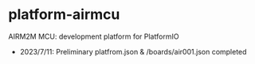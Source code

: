 # platform-airmcu
AIRM2M MCU: development platform for PlatformIO 
- 2023/7/11: Preliminary platfrom.json & /boards/air001.json completed
